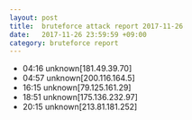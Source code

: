 ```yaml
---
layout: post
title:  bruteforce attack report 2017-11-26
date:   2017-11-26 23:59:59 +09:00
category: bruteforce report
---
```


* 04:16 unknown[181.49.39.70]
* 04:57 unknown[200.116.164.5]
* 16:15 unknown[79.125.161.29]
* 18:51 unknown[175.136.232.97]
* 20:15 unknown[213.81.181.252]
